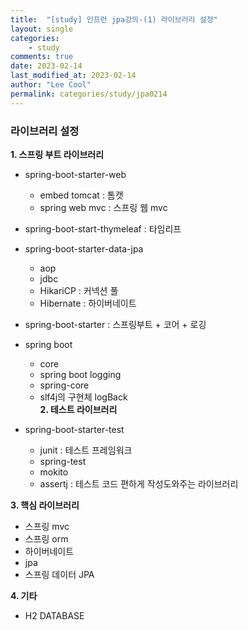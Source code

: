 ```yaml
---
title:  "[study] 인프런 jpa강의-(1) 라이브러리 설정"
layout: single
categories:
    - study
comments: true
date: 2023-02-14
last_modified_at: 2023-02-14
author: "Lee Cool"
permalink: categories/study/jpa0214
---
```


### 라이브러리 설정  

__1. 스프링 부트 라이브러리__  <br>
* spring-boot-starter-web  
  - embed tomcat : 톰캣  
  - spring web mvc : 스프링 웹 mvc  

* spring-boot-start-thymeleaf : 타임리프  

* spring-boot-starter-data-jpa  
  - aop
  - jdbc  
  - HikariCP : 커넥션 풀  
  - Hibernate : 하이버네이트  

* spring-boot-starter : 스프링부트 + 코어 + 로깅  
* spring boot  
  - core  
  - spring boot logging  
  - spring-core  
  - slf4j의 구현체 logBack  
__2. 테스트 라이브러리__ <br>    
* spring-boot-starter-test  
  - junit : 테스트 프레임워크  
  - spring-test  
  - mokito  
  - assertj : 테스트 코드 편하게 작성도와주는 라이브러리  

__3. 핵심 라이브러리__ <br>
* 스프링 mvc  
* 스프링 orm  
* 하이버네이트  
* jpa  
* 스프링 데이터 JPA  

__4. 기타__ <br>
* H2 DATABASE
